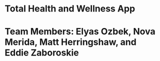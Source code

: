 # Total Health and Wellness App
# Team Members: Elyas Ozbek, Nova Merida, Matt Herringshaw, and Eddie Zaboroskie
